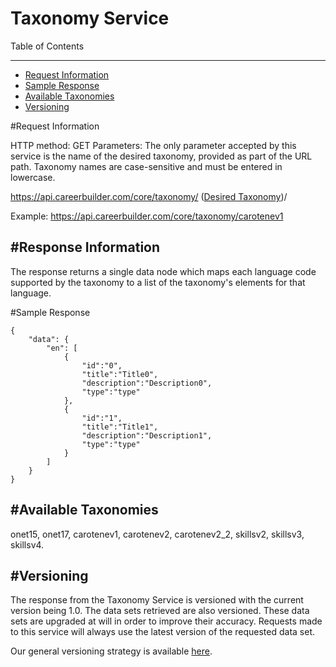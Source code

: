 Taxonomy Service
=============

Table of Contents
_________
- [Request Information](#request-information)
- [Sample Response](#sample-response)
- [Available Taxonomies](#available-taxonomies)
- [Versioning](#versioning)



#Request Information


HTTP method: GET
Parameters: The only parameter accepted by this service is the name of the desired taxonomy, provided as part of the URL path. Taxonomy names are case-sensitive and must be entered in lowercase.

https://api.careerbuilder.com/core/taxonomy/ ([Desired Taxonomy](#available-taxonomies))/
 
Example: https://api.careerbuilder.com/core/taxonomy/carotenev1


#Response Information
----------
The response returns a single data node which maps each language code supported by the taxonomy to a list of the taxonomy's elements for that language.



#Sample Response


```
{
    "data": {
        "en": [
            {
                "id":"0",
                "title":"Title0",
                "description":"Description0",
                "type":"type"
            },
            {
                "id":"1",
                "title":"Title1",
                "description":"Description1",
                "type":"type"
            }
        ]
    }
}
```


#Available Taxonomies
-----------
onet15, onet17, carotenev1, carotenev2, carotenev2_2, skillsv2, skillsv3, skillsv4.


#Versioning
-----------
The response from the Taxonomy Service is versioned with the current version being 1.0. The data sets retrieved are also versioned. These data sets are upgraded at will in order to improve their accuracy. Requests made to this service will always use the latest version of the requested data set.

Our general versioning strategy is available [here](/Versioning.md).
